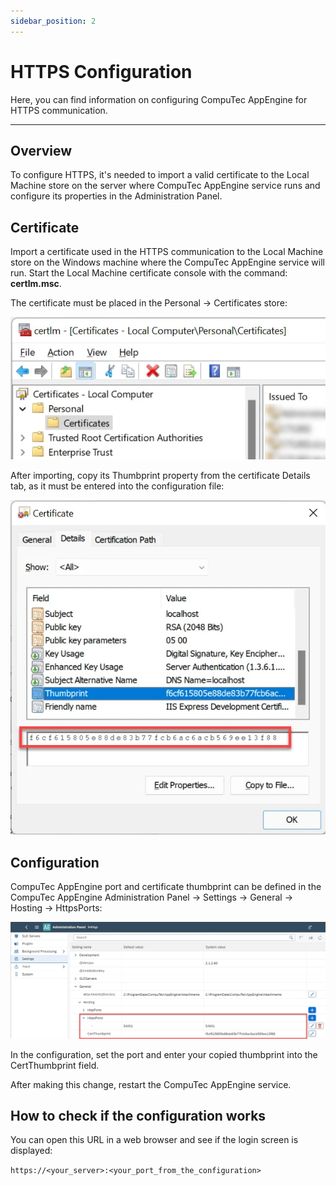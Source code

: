 ```yaml
---
sidebar_position: 2
---
```


# HTTPS Configuration

Here, you can find information on configuring CompuTec AppEngine for HTTPS communication.

---

## Overview

To configure HTTPS, it's needed to import a valid certificate to the Local Machine store on the server where CompuTec AppEngine service runs and configure its properties in the Administration Panel.

## Certificate

Import a certificate used in the HTTPS communication to the Local Machine store on the Windows machine where the CompuTec AppEngine service will run. Start the Local Machine certificate console with the command: **certlm.msc**.

The certificate must be placed in the Personal → Certificates store:

![Certificate](./media/https-configuration/certificate-local-computer.webp)

After importing, copy its Thumbprint property from the certificate Details tab, as it must be entered into the configuration file:

![Certificate](./media/https-configuration/certificate-thumbprint.webp)

## Configuration

CompuTec AppEngine port and certificate thumbprint can be defined in the CompuTec AppEngine Administration Panel → Settings → General → Hosting → HttpsPorts:

![Setting](./media/https-configuration/appengine-https-settings.webp)

In the configuration, set the port and enter your copied thumbprint into the CertThumbprint field.

After making this change, restart the CompuTec AppEngine service.

## How to check if the configuration works

You can open this URL in a web browser and see if the login screen is displayed:

`https://<your_server>:<your_port_from_the_configuration>`
